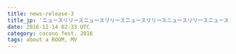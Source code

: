 ```yaml
---
title: news-release-3
title_jp: 'ニュースリリースニュースリリースニュースリリースニュースリリースニュースリリースニュースリリース'
date: 2016-12-14 02:33 UTC
category: cocono fest. 2016
tags: about a ROOM, MV
---
```


